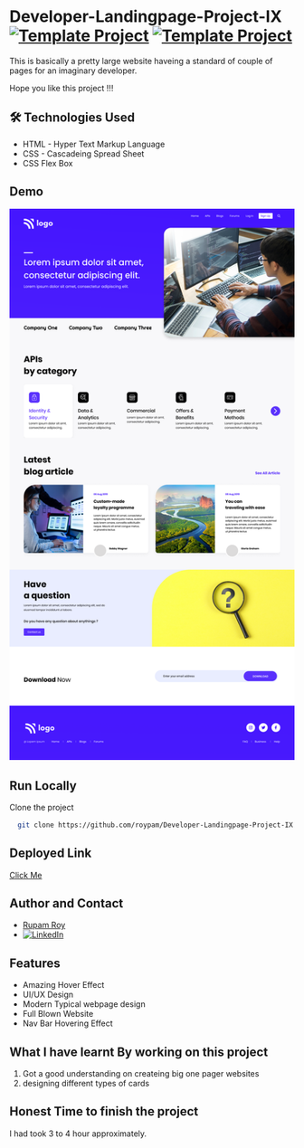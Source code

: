 # Developer-Landingpage-Project-IX [![Template Project](https://img.shields.io/badge/Template-Project-yellow)](http://www.gnu.org/licenses/agpl-3.0) [![Template Project](https://img.shields.io/badge/Technologies%20-HTML%2FCSS-brightgreen)](http://www.gnu.org/licenses/agpl-3.0)

This is basically a pretty large website haveing a standard of couple of pages for an imaginary developer.

Hope you like this project !!!


## 🛠 Technologies Used
  - HTML - Hyper Text Markup Language
  - CSS - Cascadeing Spread Sheet
  - CSS Flex Box

## Demo
<img width="960" alt="" src="https://raw.githubusercontent.com/roypam/Developer-Landingpage-Project-IX/main/9.png">

## Run Locally

Clone the project

```bash
  git clone https://github.com/roypam/Developer-Landingpage-Project-IX.git
```
## Deployed Link
  [Click Me](https://developer-landing-2022.netlify.app)

## Author and Contact
- [Rupam Roy](https://www.github.com/roypam)
- [![LinkedIn](https://img.shields.io/badge/LinkedIn-0A66C2?style=for-the-badge&logo=LinkedIn&logoColor=white)](https://www.linkedin.com/in/rupam-roy-931848213/)

## Features

- Amazing Hover Effect
- UI/UX Design
- Modern Typical webpage design
- Full Blown Website
- Nav Bar Hovering Effect

## What I have learnt By working on this project
1. Got a good understanding on createing big one pager websites
2. designing different types of cards 

## Honest Time to finish the project

I had took 3 to 4 hour approximately.
